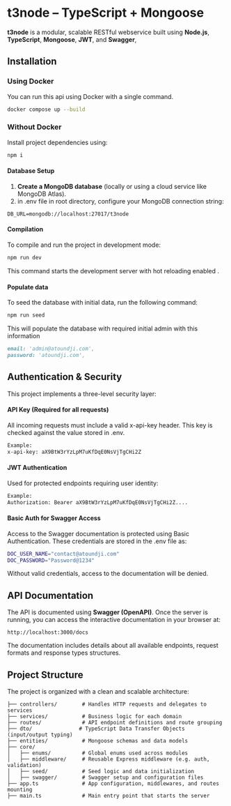 
# t3node – TypeScript + Mongoose

**t3node** is a modular, scalable RESTful webservice built using **Node.js**, **TypeScript**, **Mongoose**,  **JWT**, and  **Swagger**,

## Installation

### Using Docker
You can run this api using Docker with a single command.
```bash
docker compose up --build
```

### Without Docker
Install project dependencies using:
```bash
npm i
```

#### Database Setup

1. **Create a MongoDB database** (locally or using a cloud service like MongoDB Atlas).
2. in .env file in root directory, configure your MongoDB connection string:
```code
DB_URL=mongodb://localhost:27017/t3node
```

#### Compilation
To compile and run the project in development mode:
```bash
npm run dev
```
This command starts the development server with hot reloading enabled .

#### Populate data
To seed the database with initial data, run the following command:

```bash
npm run seed
```
This will populate the database with required initial admin with this information
```markdown
email: 'admin@atoundji.com',
password: 'atoundji.com',
```



## Authentication & Security
This project implements a three-level security layer:

#### API Key (Required for all requests)
All incoming requests must include a valid x-api-key header. This key is checked against the value stored in .env.

```bash
Example:
x-api-key: aX9BtW3rYzLpM7uKfDqE0NsVjTgCHi2Z
```

#### JWT Authentication
Used for protected endpoints requiring user identity:
```bash
Example:
Authorization: Bearer aX9BtW3rYzLpM7uKfDqE0NsVjTgCHi2Z....
```

#### Basic Auth for Swagger Access

Access to the Swagger documentation is protected using Basic Authentication.
These credentials are stored in the .env file as:
```bash
DOC_USER_NAME="contact@atoundji.com"
DOC_PASSWORD="Password@1234"
```
Without valid credentials, access to the documentation will be denied.

## API Documentation
The API is documented using **Swagger (OpenAPI)**.
Once the server is running, you can access the interactive documentation in your browser at:

```
http://localhost:3000/docs
```
The documentation includes details about all available endpoints, request formats and  response types  structures.


## Project Structure
The project is organized with a clean and scalable architecture:
```
├── controllers/        # Handles HTTP requests and delegates to services
├── services/           # Business logic for each domain
├── routes/             # API endpoint definitions and route grouping
├── dto/               # TypeScript Data Transfer Objects (input/output typing)
├── entities/           # Mongoose schemas and data models
├── core/
│   ├── enums/          # Global enums used across modules
│   ├── middleware/     # Reusable Express middleware (e.g. auth, validation)
│   ├── seed/           # Seed logic and data initialization
│   ├── swagger/        # Swagger setup and configuration files
├── app.ts              # App configuration, middlewares, and routes mounting
├── main.ts             # Main entry point that starts the server
```


